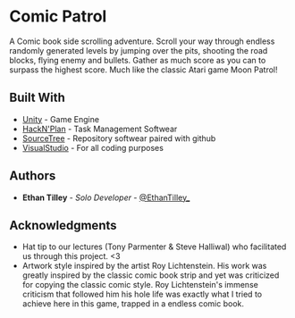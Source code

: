 # Comic Patrol

A Comic book side scrolling adventure. Scroll your way through endless randomly generated levels by jumping over the pits, shooting the road blocks, flying enemy and bullets. Gather as much score as you can to surpass the highest score. Much like the classic Atari game Moon Patrol!

## Built With

* [Unity](http://www.unity.com/) - Game Engine 
* [HackN'Plan](https://hacknplan.com/) - Task Management Softwear
* [SourceTree](https://www.sourcetreeapp.com/) - Repository softwear paired with github
* [VisualStudio](https://visualstudio.microsoft.com/) - For all coding purposes

## Authors

* **Ethan Tilley** - *Solo Developer* - [@EthanTilley_](https://twitter.com/EthanTilley_)

## Acknowledgments

* Hat tip to our lectures (Tony Parmenter & Steve Halliwal) who facilitated us through this project. <3
* Artwork style inspired by the artist Roy Lichtenstein. His work was greatly inspired by the classic comic book strip and yet was criticized for copying the classic comic style. Roy Lichtenstein's immense  criticism that followed him his hole life was exactly what I tried to achieve here in this game, trapped in a endless comic book. 
